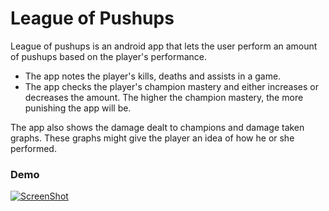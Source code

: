 # League of Pushups

League of pushups is an android app that lets the user perform an amount of pushups based on the player's performance. 

  - The app notes the player's kills, deaths and assists in a game.
  - The app checks the player's champion mastery and either increases or decreases the amount. The higher the champion mastery, the more punishing the app will be.
 
The app also shows the damage dealt to champions and damage taken graphs. These graphs might give the player an idea of how he or she performed. 


### Demo
[![ScreenShot](http://img.youtube.com/vi/lohiz8WybmE/0.jpg)](https://youtu.be/lohiz8WybmE)